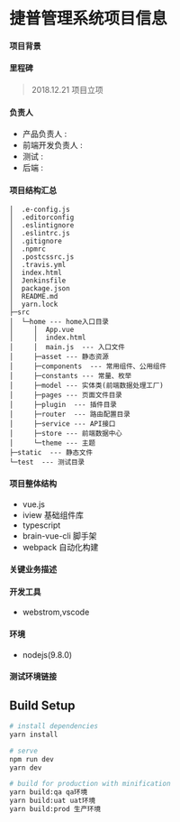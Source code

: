 # 捷普管理系统项目信息

#### 项目背景
   
#### 里程碑

> 2018.12.21 项目立项

#### 负责人
- 产品负责人 : 
- 前端开发负责人 : 
- 测试 : 
- 后端 : 

#### 项目结构汇总
```
│  .e-config.js
│  .editorconfig
│  .eslintignore
│  .eslintrc.js
│  .gitignore
│  .npmrc
│  .postcssrc.js
│  .travis.yml
│  index.html
│  Jenkinsfile
│  package.json
│  README.md
│  yarn.lock
├─src
│  └─home --- home入口目录
│     │  App.vue
│     │  index.html
│     │  main.js  --- 入口文件
│     ├─asset --- 静态资源
│     ├─components  --- 常用组件、公用组件
│     ├─constants --- 常量、枚举
│     ├─model --- 实体类(前端数据处理工厂)
│     ├─pages --- 页面文件目录
│     ├─plugin  --- 插件目录
│     ├─router  --- 路由配置目录
│     ├─service --- API接口
│     ├─store --- 前端数据中心
│     └─theme --- 主题
├─static  --- 静态文件
└─test  --- 测试目录

```
#### 项目整体结构

- vue.js
- iview 基础组件库
- typescript
- brain-vue-cli 脚手架
- webpack 自动化构建


#### 关键业务描述



#### 开发工具
- webstrom,vscode

#### 环境
- nodejs(9.8.0)

#### 测试环境链接


## Build Setup

``` bash
# install dependencies
yarn install

# serve
npm run dev
yarn dev

# build for production with minification
yarn build:qa qa环境
yarn build:uat uat环境
yarn build:prod 生产环境

```
